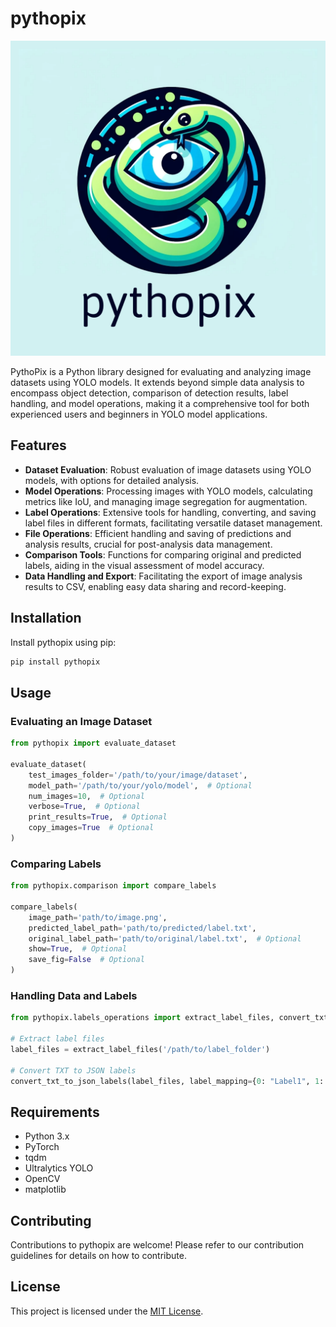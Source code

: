 # pythopix

![pythopix Logo](https://raw.githubusercontent.com/boriscu/pythopix/main/docs/pythopix.png)

PythoPix is a Python library designed for evaluating and analyzing image datasets using YOLO models. It extends beyond simple data analysis to encompass object detection, comparison of detection results, label handling, and model operations, making it a comprehensive tool for both experienced users and beginners in YOLO model applications.

## Features

- **Dataset Evaluation**: Robust evaluation of image datasets using YOLO models, with options for detailed analysis.
- **Model Operations**: Processing images with YOLO models, calculating metrics like IoU, and managing image segregation for augmentation.
- **Label Operations**: Extensive tools for handling, converting, and saving label files in different formats, facilitating versatile dataset management.
- **File Operations**: Efficient handling and saving of predictions and analysis results, crucial for post-analysis data management.
- **Comparison Tools**: Functions for comparing original and predicted labels, aiding in the visual assessment of model accuracy.
- **Data Handling and Export**: Facilitating the export of image analysis results to CSV, enabling easy data sharing and record-keeping.

## Installation

Install pythopix using pip:

```bash
pip install pythopix
```

## Usage

### Evaluating an Image Dataset

```python
from pythopix import evaluate_dataset

evaluate_dataset(
    test_images_folder='/path/to/your/image/dataset',
    model_path='/path/to/your/yolo/model',  # Optional
    num_images=10,  # Optional
    verbose=True,  # Optional
    print_results=True,  # Optional
    copy_images=True  # Optional
)
```

### Comparing Labels

```python
from pythopix.comparison import compare_labels

compare_labels(
    image_path='path/to/image.png',
    predicted_label_path='path/to/predicted/label.txt',
    original_label_path='path/to/original/label.txt',  # Optional
    show=True,  # Optional
    save_fig=False  # Optional
)
```

### Handling Data and Labels

```python
from pythopix.labels_operations import extract_label_files, convert_txt_to_json_labels

# Extract label files
label_files = extract_label_files('/path/to/label_folder')

# Convert TXT to JSON labels
convert_txt_to_json_labels(label_files, label_mapping={0: "Label1", 1: "Label2"})
```

## Requirements

- Python 3.x
- PyTorch
- tqdm
- Ultralytics YOLO
- OpenCV
- matplotlib

## Contributing

Contributions to pythopix are welcome! Please refer to our contribution guidelines for details on how to contribute.

## License

This project is licensed under the [MIT License](LICENSE).
